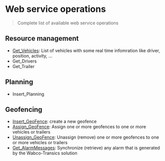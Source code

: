 <!-- docs/op/README.md -->
# Web service operations

> Complete list of available web service operations

## Resource management
- [Get_Vehicles](/op/Get_Vehicles/): List of vehicles with some real time infomration like driver, position, activity, ...
- Get_Drivers
- Get_Trailer


## Planning
- Insert_Planning

## Geofencing
- [Insert_GeoFence](/op/Insert_Geofence/): create a new geofence
- [Assign_GeoFence](/op/Assign_GeoFence/): Assign one or more geofences to one or more vehicles or trailers
- [Unassign_GeoFence](/op/Unassign_GeoFence/): Unassign (remove) one or more geofences to one or more vehicles or trailers
- [Get_AlarmMessages](/op/Get_AlarmMessages/): Synchronize (retrieve) any alarm that is generated by the Wabco-Transics solution
  
